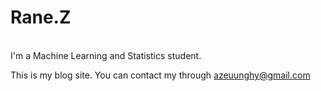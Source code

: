 # Rane.Z
<br>
I'm a Machine Learning and Statistics student.

This is my blog site. You can contact my through <a href="mailto: azeuunghy@gmail.com">azeuunghy@gmail.com</a>
